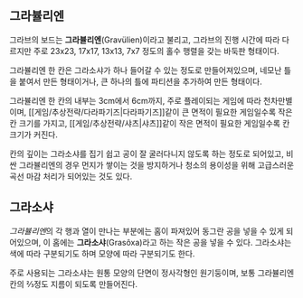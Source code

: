 ## 그라뷸리엔
그라브의 보드는 **그라뷸리엔**(Gravülien)이라고 불리고, 그라브의 진행 시간에 따라 다르지만 주로 23x23, 17x17, 13x13, 7x7 정도의 홀수 행렬을 갖는 바둑판 형태이다.

그라뷸리엔 한 칸은 그라소샤가 하나 들어갈 수 있는 정도로 만들어져있으며, 네모난 틀을 붙여서 만든 형태이거나, 큰 하나의 틀에 파티션을 추가하여 만든 형태이다.

그라뷸리엔 한 칸의 내부는 3cm에서 6cm까지, 주로 플레이되는 게임에 따라 천차만별이며, [[게임/추상전략/다라파기즈|다라파기즈]]같이 큰 면적이 필요한 게임일수록 작은 칸 크기를 가지고, [[게임/추상전략/샤츠|샤츠]]같이 작은 면적이 필요한 게임일수록 칸 크기가 커진다.

칸의 깊이는 그라소샤를 집기 쉽고 공이 잘 굴러다니지 않도록 하는 정도로 되어있고, 비싼 그라뷸리엔의 경우 먼지가 쌓이는 것을 방지하거나 청소의 용이성을 위해 고급스러운 곡선 마감 처리가 되어있는 것도 있다.

## 그라소샤
*그라뷸리엔*의 각 행과 열이 만나는 부분에는 홈이 파져있어 동그란 공을 넣을 수 있게 되어있으며, 이 홈에는 **그라소샤**(Grasôxa)라고 하는 작은 공을 넣을 수 있다. 그라소샤는 색에 따라 구분되기도 하며 모양에 따라 구분되기도 한다.

주로 사용되는 그라소샤는 원통 모양의 단면이 정사각형인 원기둥이며, 보통 그라뷸리엔 칸의 ⅔정도 지름이 되도록 만들어진다.